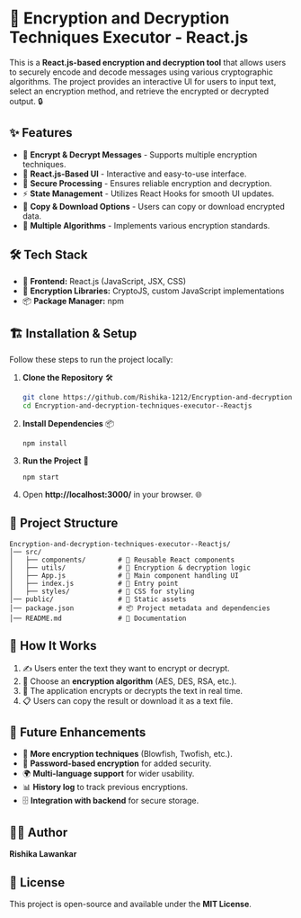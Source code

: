 # 🔐 Encryption and Decryption Techniques Executor - React.js

This is a **React.js-based encryption and decryption tool** that allows users to securely encode and decode messages using various cryptographic algorithms. The project provides an interactive UI for users to input text, select an encryption method, and retrieve the encrypted or decrypted output. 🔒

## ✨ Features
- 🔄 **Encrypt & Decrypt Messages** - Supports multiple encryption techniques.
- 🚀 **React.js-Based UI** - Interactive and easy-to-use interface.
- 🔐 **Secure Processing** - Ensures reliable encryption and decryption.
- ⚡ **State Management** - Utilizes React Hooks for smooth UI updates.
- 📝 **Copy & Download Options** - Users can copy or download encrypted data.
- 📜 **Multiple Algorithms** - Implements various encryption standards.

## 🛠 Tech Stack
- 🎨 **Frontend:** React.js (JavaScript, JSX, CSS)
- 🔑 **Encryption Libraries:** CryptoJS, custom JavaScript implementations
- 📦 **Package Manager:** npm

## 🏗 Installation & Setup
Follow these steps to run the project locally:

1. **Clone the Repository** 🛠
   ```bash
   git clone https://github.com/Rishika-1212/Encryption-and-decryption-techniques-executor--Reactjs.git
   cd Encryption-and-decryption-techniques-executor--Reactjs
   ```

2. **Install Dependencies** 📦
   ```bash
   npm install
   ```

3. **Run the Project** 🚀
   ```bash
   npm start
   ```

4. Open **http://localhost:3000/** in your browser. 🌐

## 📂 Project Structure
```
Encryption-and-decryption-techniques-executor--Reactjs/
│── src/
│   ├── components/        # 🎯 Reusable React components
│   ├── utils/             # 🔐 Encryption & decryption logic
│   ├── App.js             # 🔑 Main component handling UI
│   ├── index.js           # 🚀 Entry point
│   ├── styles/            # 🎨 CSS for styling
│── public/                # 📂 Static assets
│── package.json           # 📦 Project metadata and dependencies
│── README.md              # 📖 Documentation
```

## 🔧 How It Works
1. ✍️ Users enter the text they want to encrypt or decrypt.
2. 🔄 Choose an **encryption algorithm** (AES, DES, RSA, etc.).
3. 🔐 The application encrypts or decrypts the text in real time.
4. 📋 Users can copy the result or download it as a text file.

## 🚀 Future Enhancements
- 🔗 **More encryption techniques** (Blowfish, Twofish, etc.).
- 🔑 **Password-based encryption** for added security.
- 🌍 **Multi-language support** for wider usability.
- 📊 **History log** to track previous encryptions.
- 🗄 **Integration with backend** for secure storage.

## 👩‍💻 Author
**Rishika Lawankar**

## 📜 License
This project is open-source and available under the **MIT License**.
